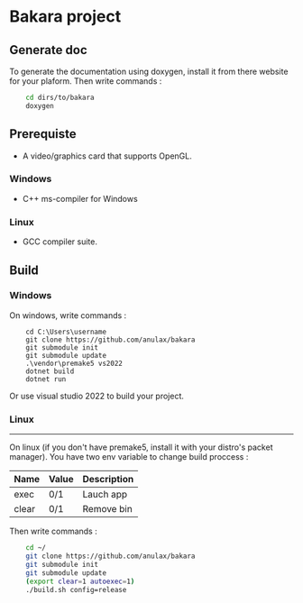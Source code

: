 # Bakara project

## Generate doc
To generate the documentation using doxygen, <a>install</a> it from there website for your plaform.
Then write commands : 
```bash
	cd dirs/to/bakara  
	doxygen
```

## Prerequiste
* A video/graphics card that supports OpenGL.
### Windows
* C++ ms-compiler for Windows
### Linux
* GCC compiler suite.

## Build
### Windows
On windows, write commands :
```batch
	cd C:\Users\username
	git clone https://github.com/anulax/bakara
	git submodule init
	git submodule update
	.\vendor\premake5 vs2022
	dotnet build
	dotnet run
```
Or use visual studio 2022 to build your project.
### Linux
---
On linux (if you don't have premake5, install it with your distro's packet manager). You have two env variable to change build proccess :

| Name        | Value	    | Description |
| ----------- | ----------- | ----------- |
| exec        | 0/1         | Lauch app   |
| clear       | 0/1         | Remove bin  |

Then write commands :
```bash
	cd ~/
	git clone https://github.com/anulax/bakara
	git submodule init
	git submodule update
	(export clear=1 autoexec=1)
	./build.sh config=release
```
